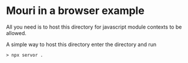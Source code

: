 # Mouri in a browser example

All you need is to host this directory for javascript module contexts to be allowed.

A simple way to host this directory enter the directory and run 

`> npx servor .`